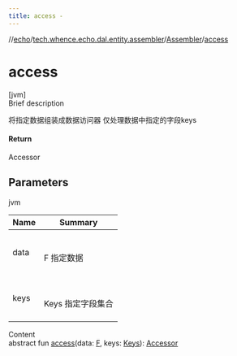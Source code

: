 ```yaml
---
title: access -
---
```

//[echo](../../index.md)/[tech.whence.echo.dal.entity.assembler](../index.md)/[Assembler](index.md)/[access](access.md)



# access  
[jvm]  
Brief description  


将指定数据组装成数据访问器 仅处理数据中指定的字段keys



#### Return  


Accessor



## Parameters  
  
jvm  
  
|  Name|  Summary| 
|---|---|
| data| <br><br>F 指定数据<br><br>
| keys| <br><br>Keys 指定字段集合<br><br>
  
  
Content  
abstract fun [access](access.md)(data: [F](index.md), keys: [Keys](../../tech.whence.echo.dal.schema.key/-keys/index.md)): [Accessor](../../tech.whence.echo.container.accessor/-accessor/index.md)  



